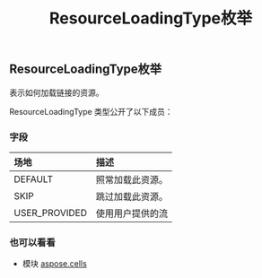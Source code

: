 ﻿---
title: ResourceLoadingType枚举
second_title: Aspose.Cells for Python via .NET API 参考文献
description:
type: docs
weight: 2440
url: /zh/python-net/aspose.cells/resourceloadingtype/
is_root: false
---
## ResourceLoadingType枚举
表示如何加载链接的资源。



ResourceLoadingType 类型公开了以下成员：

### 字段
|场地|描述|
| :- | :- |
| DEFAULT |照常加载此资源。|
| SKIP |跳过加载此资源。|
| USER_PROVIDED |使用用户提供的流|



### 也可以看看
* 模块 [aspose.cells](..)
